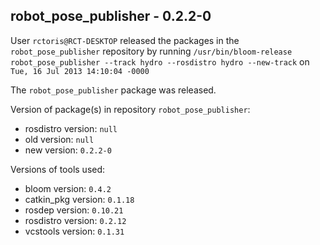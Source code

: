 ## robot_pose_publisher - 0.2.2-0

User `rctoris@RCT-DESKTOP` released the packages in the `robot_pose_publisher` repository by running `/usr/bin/bloom-release robot_pose_publisher --track hydro --rosdistro hydro --new-track` on `Tue, 16 Jul 2013 14:10:04 -0000`

The `robot_pose_publisher` package was released.

Version of package(s) in repository `robot_pose_publisher`:
- rosdistro version: `null`
- old version: `null`
- new version: `0.2.2-0`

Versions of tools used:
- bloom version: `0.4.2`
- catkin_pkg version: `0.1.18`
- rosdep version: `0.10.21`
- rosdistro version: `0.2.12`
- vcstools version: `0.1.31`


